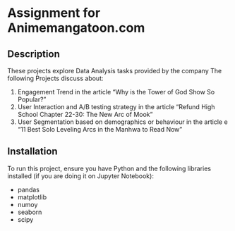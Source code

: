 # Assignment for Animemangatoon.com

## Description 
These projects explore Data Analysis tasks provided by the company 
The following Projects discuss about:
1. Engagement Trend in the article “Why is the Tower of God Show So Popular?”
2. User Interaction and A/B testing strategy in the article “Refund High School Chapter 22-30: The New Arc of Mook”
3. User Segmentation based on demographics or behaviour in the article e “11 Best Solo Leveling Arcs in the Manhwa to Read Now”

## Installation
To run this project, ensure you have Python and the following libraries installed (if you are doing it on Jupyter Notebook):
- pandas
- matplotlib
- numoy
- seaborn
- scipy
